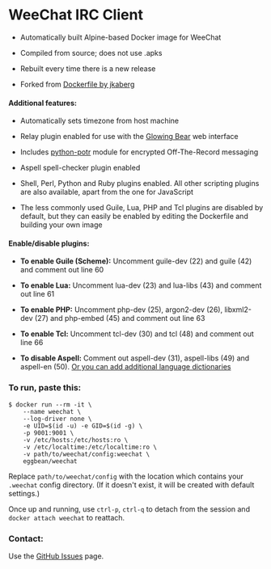 WeeChat IRC Client
==================

* Automatically built Alpine-based Docker image for WeeChat

* Compiled from source; does not use .apks

* Rebuilt every time there is a new release

* Forked from [Dockerfile by jkaberg](https://hub.docker.com/r/jkaberg/weechat)

#### Additional features:

* Automatically sets timezone from host machine

* Relay plugin enabled for use with the [Glowing Bear](https://www.glowing-bear.org/) web interface

* Includes [python-potr](https://pypi.org/project/python-potr/) module for encrypted Off-The-Record
  messaging

* Aspell spell-checker plugin enabled

* Shell, Perl, Python and Ruby plugins enabled. All other scripting plugins are also available,
  apart from the one for JavaScript

* The less commonly used Guile, Lua, PHP and Tcl plugins are disabled by default, but they can
  easily be enabled by editing the Dockerfile and building your own image

#### Enable/disable plugins:

* **To enable Guile (Scheme):**
Uncomment guile-dev (22) and guile (42) and comment out line 60

* **To enable Lua:**
Uncomment lua-dev (23) and lua-libs (43) and comment out line 61

* **To enable PHP:**
Uncomment php-dev (25), argon2-dev (26), libxml2-dev (27) and php-embed (45) and comment out line 63

* **To enable Tcl:**
Uncomment tcl-dev (30) and tcl (48) and comment out line 66

* **To disable Aspell:**
Comment out aspell-dev (31), aspell-libs (49) and aspell-en (50). 
[Or you can add additional language dictionaries](https://ftp.gnu.org/gnu/aspell/dict/0index.html)

### To run, paste this:

    $ docker run --rm -it \
        --name weechat \
        --log-driver none \
        -e UID=$(id -u) -e GID=$(id -g) \
        -p 9001:9001 \
        -v /etc/hosts:/etc/hosts:ro \
        -v /etc/localtime:/etc/localtime:ro \
        -v path/to/weechat/config:weechat \
        eggbean/weechat

Replace ```path/to/weechat/config``` with the location which contains your ```.weechat``` config
directory. (If it doesn't exist, it will be created with default settings.)

Once up and running, use ```ctrl-p```, ```ctrl-q``` to detach from the session and ```docker attach
weechat``` to reattach.

### Contact:

Use the [GitHub Issues](https://github.com/eggbean/docker-weechat/issues) page.
